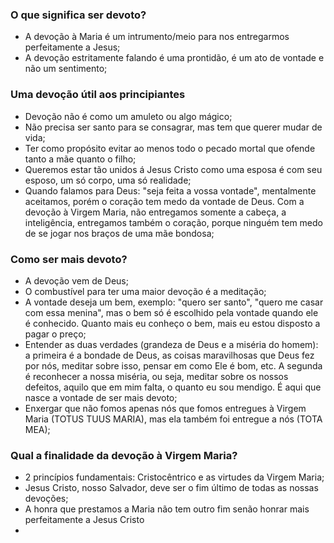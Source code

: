 ### O que significa ser devoto?
- A devoção à Maria é um intrumento/meio para nos entregarmos perfeitamente a Jesus;
- A devoção estritamente falando é uma prontidão, é um ato de vontade e não um sentimento;

### Uma devoção útil aos principiantes
- Devoção não é como um amuleto ou algo mágico;
- Não precisa ser santo para se consagrar, mas tem que querer mudar de vida;
- Ter como propósito evitar ao menos todo o pecado mortal que ofende tanto a mãe quanto o filho;
- Queremos estar tão unidos á Jesus Cristo como uma esposa é com seu esposo, um só corpo, uma só realidade;
- Quando falamos para Deus: "seja feita a vossa vontade", mentalmente aceitamos, porém o coração tem medo da vontade de Deus. Com a devoção à Virgem Maria, não entregamos somente a cabeça, a inteligência, entregamos também o coração, porque ninguém tem medo de se jogar nos braços de uma mãe bondosa;

### Como ser mais devoto?
- A devoção vem de Deus;
- O combustível para ter uma maior devoção é a meditação;
- A vontade deseja um bem, exemplo: "quero ser santo", "quero me casar com essa menina", mas o bem só é escolhido pela vontade quando ele é conhecido. Quanto mais eu conheço o bem, mais eu estou disposto a pagar o preço;
- Entender as duas verdades (grandeza de Deus e a miséria do homem): a primeira é a bondade de Deus, as coisas maravilhosas que Deus fez por nós, meditar sobre isso, pensar em como Ele é bom, etc. A segunda é reconhecer a nossa miséria, ou seja, meditar sobre os nossos defeitos, aquilo que em mim falta, o quanto eu sou mendigo. É aqui que nasce a vontade de ser mais devoto;
- Enxergar que não fomos apenas nós que fomos entregues à Virgem Maria (TOTUS TUUS MARIA), mas ela também foi entregue a nós (TOTA MEA);

### Qual a finalidade da devoção à Virgem Maria?
- 2 princípios fundamentais: Cristocêntrico e as virtudes da Virgem Maria;
- Jesus Cristo, nosso Salvador, deve ser o fim último de todas as nossas devoções;
- A honra que prestamos a Maria não tem outro fim senão honrar mais perfeitamente a Jesus Cristo
- 